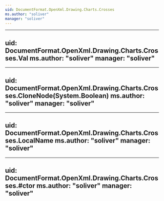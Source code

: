 ```yaml
---
uid: DocumentFormat.OpenXml.Drawing.Charts.Crosses
ms.author: "soliver"
manager: "soliver"
---
```


---
uid: DocumentFormat.OpenXml.Drawing.Charts.Crosses.Val
ms.author: "soliver"
manager: "soliver"
---

---
uid: DocumentFormat.OpenXml.Drawing.Charts.Crosses.CloneNode(System.Boolean)
ms.author: "soliver"
manager: "soliver"
---

---
uid: DocumentFormat.OpenXml.Drawing.Charts.Crosses.LocalName
ms.author: "soliver"
manager: "soliver"
---

---
uid: DocumentFormat.OpenXml.Drawing.Charts.Crosses.#ctor
ms.author: "soliver"
manager: "soliver"
---
